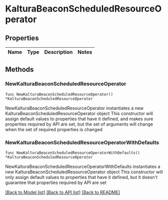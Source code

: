 # KalturaBeaconScheduledResourceOperator

## Properties

Name | Type | Description | Notes
------------ | ------------- | ------------- | -------------

## Methods

### NewKalturaBeaconScheduledResourceOperator

`func NewKalturaBeaconScheduledResourceOperator() *KalturaBeaconScheduledResourceOperator`

NewKalturaBeaconScheduledResourceOperator instantiates a new KalturaBeaconScheduledResourceOperator object
This constructor will assign default values to properties that have it defined,
and makes sure properties required by API are set, but the set of arguments
will change when the set of required properties is changed

### NewKalturaBeaconScheduledResourceOperatorWithDefaults

`func NewKalturaBeaconScheduledResourceOperatorWithDefaults() *KalturaBeaconScheduledResourceOperator`

NewKalturaBeaconScheduledResourceOperatorWithDefaults instantiates a new KalturaBeaconScheduledResourceOperator object
This constructor will only assign default values to properties that have it defined,
but it doesn't guarantee that properties required by API are set


[[Back to Model list]](../README.md#documentation-for-models) [[Back to API list]](../README.md#documentation-for-api-endpoints) [[Back to README]](../README.md)


